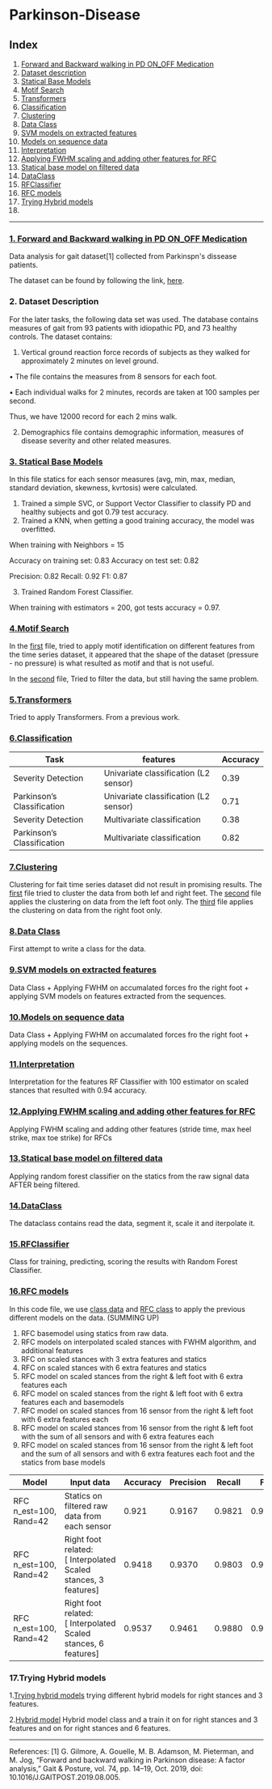 # Parkinson-Disease

## Index
1. [Forward and Backward walking in PD ON_OFF Medication](#1-forward-and-backward-walking-in-pd-on_off-medication)
2. [Dataset description](#2-dataset-description)
3. [Statical Base Models](#3-statical-base-models)
4. [Motif Search](#4motif-search)
5. [Transformers](#5transformers)
6. [Classification](#6classification)
7. [Clustering](#7clustering)
8. [Data Class](#8data-class)
9. [SVM models on extracted features](#9svm-models-on-extracted-features)
10. [Models on sequence data](#10models-on-sequence-data)
11. [Interpretation](#11interpretation)
12. [Applying FWHM scaling and adding other features for RFC](#12applying-fwhm-scaling-and-adding-other-features-for-rfc)
13. [Statical base model on filtered data](#13statical-base-model-on-filtered-data)
14. [DataClass](#14dataclass)
15. [RFClassifier](#15rfclassifier)
16. [RFC models](#16rfc-models)
17. [Trying Hybrid models](#17trying-hybrid-models)
18. 
----

### [1. Forward and Backward walking in PD ON_OFF Medication](https://github.com/Nemat-Allah-Aloush/Parkinson-Disease/tree/main/Forward%20and%20Backward%20walking%20in%20PD%20ON_OFF%20Medication)  
Data analysis for gait dataset[1] collected from Parkinspn's dissease patients.

The dataset can be found by following the link, [here](https://data.mendeley.com/datasets/7t658vpdhj/1/files/27c3a522-8baa-4ffd-8547-5f3b4ca240f6).

### 2. Dataset Description

For the later tasks, the following data set was used.
The database contains measures of gait from 93 patients with idiopathic PD, and 73 healthy controls.
The dataset contains:
1. Vertical ground reaction force records of subjects as they walked for approximately 2 minutes
on level ground.

  • The file contains the measures from 8 sensors for each foot.

  • Each individual walks for 2 minutes, records are taken at 100 samples per second.

  Thus, we have 12000 record for each 2 mins walk.

2. Demographics file contains demographic information, measures of disease severity and other
related measures.

### [3. Statical Base Models](https://github.com/Nemat-Allah-Aloush/Parkinson-Disease/blob/main/Statical%20base%20models.ipynb)

In this file statics for each sensor measures (avg, min, max, median, standard deviation, skewness, kvrtosis) were calculated.
1. Trained a simple SVC, or Support Vector Classifier to classify PD and healthy subjects and got 0.79 test accuracy.
2. Trained a KNN, when getting a good training accuracy, the model was overfitted.

When training with Neighbors = 15

Accuracy on training set: 0.83 Accuracy on test set: 0.82

Precision: 0.82 Recall: 0.92 F1: 0.87

3. Trained Random Forest Classifier.

When training with estimators = 200, got tests accuracy = 0.97.

### [4.Motif Search](https://github.com/Nemat-Allah-Aloush/Parkinson-Disease/tree/main/Motif%20Search)

In the [first](https://github.com/Nemat-Allah-Aloush/Parkinson-Disease/blob/main/Motif%20Search/Motif_Search.ipynb) file, tried to apply motif identification on different features from the time series dataset, it appeared that the shape of the dataset (pressure - no pressure) is what resulted as motif and that is not useful.

In the [second](https://github.com/Nemat-Allah-Aloush/Parkinson-Disease/blob/main/Motif%20Search/Motif_Search_with_filtering.ipynb) file, Tried to filter the data, but still having the same problem.

### [5.Transformers](https://github.com/Nemat-Allah-Aloush/Parkinson-Disease/blob/main/Transformers.ipynb)
 
 Tried to apply Transformers. From a previous work.
 
### [6.Classification](https://github.com/Nemat-Allah-Aloush/Parkinson-Disease/blob/main/Classification.ipynb)

| Task                       | features                               | Accuracy      |
| -------------              | -------------                          | ------------- |
| Severity Detection         | Univariate classification (L2 sensor)  | 0.39          |
| Parkinson’s Classification | Univariate classification (L2 sensor)  | 0.71          |
| Severity Detection         | Multivariate classification            | 0.38          |
| Parkinson’s Classification | Multivariate classification            | 0.82          |

### [7.Clustering](https://github.com/Nemat-Allah-Aloush/Parkinson-Disease/tree/main/Clustering)

Clustering for fait time series dataset did not result in promising results. 
The [first](https://github.com/Nemat-Allah-Aloush/Parkinson-Disease/blob/main/Clustering/Clustering_PD_VGF_Gait_Stances.ipynb) file tried to cluster the data from both lef and right feet. The [second](https://github.com/Nemat-Allah-Aloush/Parkinson-Disease/blob/main/Clustering/Clustering_left_stances.ipynb) file applies the clustering on data from the left foot only. The [third](https://github.com/Nemat-Allah-Aloush/Parkinson-Disease/blob/main/Clustering/Clustering_right_stances.ipynb) file applies the clustering on data from the right foot only.

### [8.Data Class](https://github.com/Nemat-Allah-Aloush/Parkinson-Disease/blob/main/Reading_Data.ipynb)
First attempt to write a class for the data.

### [9.SVM models on extracted features](https://github.com/Nemat-Allah-Aloush/Parkinson-Disease/blob/main/SVM%20models_%20extracted%20features.ipynb)

Data Class + Applying FWHM on accumalated forces fro the right foot + applying SVM models on features extracted from the sequences.


### [10.Models on sequence data](https://github.com/Nemat-Allah-Aloush/Parkinson-Disease/blob/main/Models_Sequences_data.ipynb)

Data Class + Applying FWHM on accumalated forces fro the right foot + applying models on the sequences.

### [11.Interpretation](https://github.com/Nemat-Allah-Aloush/Parkinson-Disease/blob/main/Interpretation.ipynb)
Interpretation for the features RF Classifier with 100 estimator on scaled stances that resulted with 0.94 accuracy.

### [12.Applying FWHM scaling and adding other features for RFC](https://github.com/Nemat-Allah-Aloush/Parkinson-Disease/blob/main/fwhm_scaling_RFC.ipynb)
Applying FWHM scaling and adding other features (stride time, max heel strike, max toe strike) for RFCs

### [13.Statical base model on filtered data](https://github.com/Nemat-Allah-Aloush/Parkinson-Disease/blob/main/Revisit_statical_models.ipynb)

Applying random forest classifier on the statics from the raw signal data AFTER being filtered.

### [14.DataClass](https://github.com/Nemat-Allah-Aloush/Parkinson-Disease/tree/main/DataClass)

The dataclass contains read the data, segment it, scale it and iterpolate it.

### [15.RFClassifier](https://github.com/Nemat-Allah-Aloush/Parkinson-Disease/tree/main/RFClassifier)

Class for training, predicting, scoring the results with Random Forest Classifier.

### [16.RFC models](https://github.com/Nemat-Allah-Aloush/Parkinson-Disease/blob/main/RFCmodels.ipynb)
In this code file, we use [class data](https://github.com/Nemat-Allah-Aloush/Parkinson-Disease/tree/main/DataClass) and [RFC class](https://github.com/Nemat-Allah-Aloush/Parkinson-Disease/tree/main/RFClassifier) to apply the previous different models on the data.
(SUMMING UP)
1. RFC basemodel using statics from raw data.
2. RFC models on interpolated scaled stances with FWHM algorithm, and additional features
3. RFC on scaled stances with 3 extra features and statics
4. RFC on scaled stances with 6 extra features and statics
5. RFC model on scaled stances from the right & left foot with 6 extra features each
6. RFC model on scaled stances from the right & left foot with 6 extra features each and basemodels
7. RFC model on scaled stances from 16 sensor from the right & left foot with 6 extra features each
8. RFC model on scaled stances from 16 sensor from the right & left foot with the sum of all sensors and with 6 extra features each
9. RFC model on scaled stances from 16 sensor from the right & left foot and the sum of all sensors and with 6 extra features each foot and the statics from base models

| Model                      | Input data                                                    | Accuracy      | Precision      | Recall      | F1      |
| -------------              | -------------                                                 | ------------ | ------------ | ------------ | ------------ |
| RFC n_est=100, Rand=42     | Statics on filtered raw data from each sensor  | 0.921  |0.9167 |0.9821          |0.9483          |
| RFC n_est=100, Rand=42     | Right foot related: [ Interpolated Scaled stances, 3 features]  | 0.9418 |0.9370  |0.9803 |0.9581 |
| RFC n_est=100, Rand=42     | Right foot related: [ Interpolated Scaled stances, 6 features]| 0.9537|0.9461 |0.9880|0.9666|

### 17.Trying Hybrid models
1.[Trying hybrid models](https://github.com/Nemat-Allah-Aloush/Parkinson-Disease/blob/main/Hybridmodel.ipynb)
trying different hybrid models for right stances and 3 features.

2.[Hybrid model](https://github.com/Nemat-Allah-Aloush/Parkinson-Disease/blob/main/Hybridmodels.ipynb)
Hybrid model class and a train it on for right stances and 3 features and on for right stances and 6 features.


----
References:
[1] G. Gilmore, A. Gouelle, M. B. Adamson, M. Pieterman, and M. Jog, “Forward and backward walking in Parkinson disease: A factor analysis,” Gait & Posture, vol. 74, pp. 14–19, Oct. 2019, doi: 10.1016/J.GAITPOST.2019.08.005.

